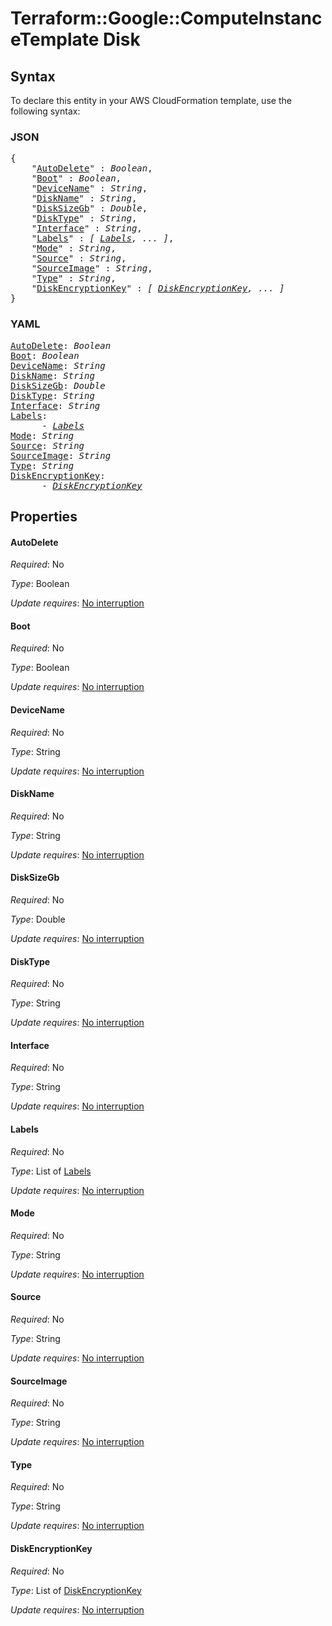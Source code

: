 # Terraform::Google::ComputeInstanceTemplate Disk

## Syntax

To declare this entity in your AWS CloudFormation template, use the following syntax:

### JSON

<pre>
{
    "<a href="#autodelete" title="AutoDelete">AutoDelete</a>" : <i>Boolean</i>,
    "<a href="#boot" title="Boot">Boot</a>" : <i>Boolean</i>,
    "<a href="#devicename" title="DeviceName">DeviceName</a>" : <i>String</i>,
    "<a href="#diskname" title="DiskName">DiskName</a>" : <i>String</i>,
    "<a href="#disksizegb" title="DiskSizeGb">DiskSizeGb</a>" : <i>Double</i>,
    "<a href="#disktype" title="DiskType">DiskType</a>" : <i>String</i>,
    "<a href="#interface" title="Interface">Interface</a>" : <i>String</i>,
    "<a href="#labels" title="Labels">Labels</a>" : <i>[ <a href="disk-labels.md">Labels</a>, ... ]</i>,
    "<a href="#mode" title="Mode">Mode</a>" : <i>String</i>,
    "<a href="#source" title="Source">Source</a>" : <i>String</i>,
    "<a href="#sourceimage" title="SourceImage">SourceImage</a>" : <i>String</i>,
    "<a href="#type" title="Type">Type</a>" : <i>String</i>,
    "<a href="#diskencryptionkey" title="DiskEncryptionKey">DiskEncryptionKey</a>" : <i>[ <a href="disk-diskencryptionkey.md">DiskEncryptionKey</a>, ... ]</i>
}
</pre>

### YAML

<pre>
<a href="#autodelete" title="AutoDelete">AutoDelete</a>: <i>Boolean</i>
<a href="#boot" title="Boot">Boot</a>: <i>Boolean</i>
<a href="#devicename" title="DeviceName">DeviceName</a>: <i>String</i>
<a href="#diskname" title="DiskName">DiskName</a>: <i>String</i>
<a href="#disksizegb" title="DiskSizeGb">DiskSizeGb</a>: <i>Double</i>
<a href="#disktype" title="DiskType">DiskType</a>: <i>String</i>
<a href="#interface" title="Interface">Interface</a>: <i>String</i>
<a href="#labels" title="Labels">Labels</a>: <i>
      - <a href="disk-labels.md">Labels</a></i>
<a href="#mode" title="Mode">Mode</a>: <i>String</i>
<a href="#source" title="Source">Source</a>: <i>String</i>
<a href="#sourceimage" title="SourceImage">SourceImage</a>: <i>String</i>
<a href="#type" title="Type">Type</a>: <i>String</i>
<a href="#diskencryptionkey" title="DiskEncryptionKey">DiskEncryptionKey</a>: <i>
      - <a href="disk-diskencryptionkey.md">DiskEncryptionKey</a></i>
</pre>

## Properties

#### AutoDelete

_Required_: No

_Type_: Boolean

_Update requires_: [No interruption](https://docs.aws.amazon.com/AWSCloudFormation/latest/UserGuide/using-cfn-updating-stacks-update-behaviors.html#update-no-interrupt)

#### Boot

_Required_: No

_Type_: Boolean

_Update requires_: [No interruption](https://docs.aws.amazon.com/AWSCloudFormation/latest/UserGuide/using-cfn-updating-stacks-update-behaviors.html#update-no-interrupt)

#### DeviceName

_Required_: No

_Type_: String

_Update requires_: [No interruption](https://docs.aws.amazon.com/AWSCloudFormation/latest/UserGuide/using-cfn-updating-stacks-update-behaviors.html#update-no-interrupt)

#### DiskName

_Required_: No

_Type_: String

_Update requires_: [No interruption](https://docs.aws.amazon.com/AWSCloudFormation/latest/UserGuide/using-cfn-updating-stacks-update-behaviors.html#update-no-interrupt)

#### DiskSizeGb

_Required_: No

_Type_: Double

_Update requires_: [No interruption](https://docs.aws.amazon.com/AWSCloudFormation/latest/UserGuide/using-cfn-updating-stacks-update-behaviors.html#update-no-interrupt)

#### DiskType

_Required_: No

_Type_: String

_Update requires_: [No interruption](https://docs.aws.amazon.com/AWSCloudFormation/latest/UserGuide/using-cfn-updating-stacks-update-behaviors.html#update-no-interrupt)

#### Interface

_Required_: No

_Type_: String

_Update requires_: [No interruption](https://docs.aws.amazon.com/AWSCloudFormation/latest/UserGuide/using-cfn-updating-stacks-update-behaviors.html#update-no-interrupt)

#### Labels

_Required_: No

_Type_: List of <a href="disk-labels.md">Labels</a>

_Update requires_: [No interruption](https://docs.aws.amazon.com/AWSCloudFormation/latest/UserGuide/using-cfn-updating-stacks-update-behaviors.html#update-no-interrupt)

#### Mode

_Required_: No

_Type_: String

_Update requires_: [No interruption](https://docs.aws.amazon.com/AWSCloudFormation/latest/UserGuide/using-cfn-updating-stacks-update-behaviors.html#update-no-interrupt)

#### Source

_Required_: No

_Type_: String

_Update requires_: [No interruption](https://docs.aws.amazon.com/AWSCloudFormation/latest/UserGuide/using-cfn-updating-stacks-update-behaviors.html#update-no-interrupt)

#### SourceImage

_Required_: No

_Type_: String

_Update requires_: [No interruption](https://docs.aws.amazon.com/AWSCloudFormation/latest/UserGuide/using-cfn-updating-stacks-update-behaviors.html#update-no-interrupt)

#### Type

_Required_: No

_Type_: String

_Update requires_: [No interruption](https://docs.aws.amazon.com/AWSCloudFormation/latest/UserGuide/using-cfn-updating-stacks-update-behaviors.html#update-no-interrupt)

#### DiskEncryptionKey

_Required_: No

_Type_: List of <a href="disk-diskencryptionkey.md">DiskEncryptionKey</a>

_Update requires_: [No interruption](https://docs.aws.amazon.com/AWSCloudFormation/latest/UserGuide/using-cfn-updating-stacks-update-behaviors.html#update-no-interrupt)


